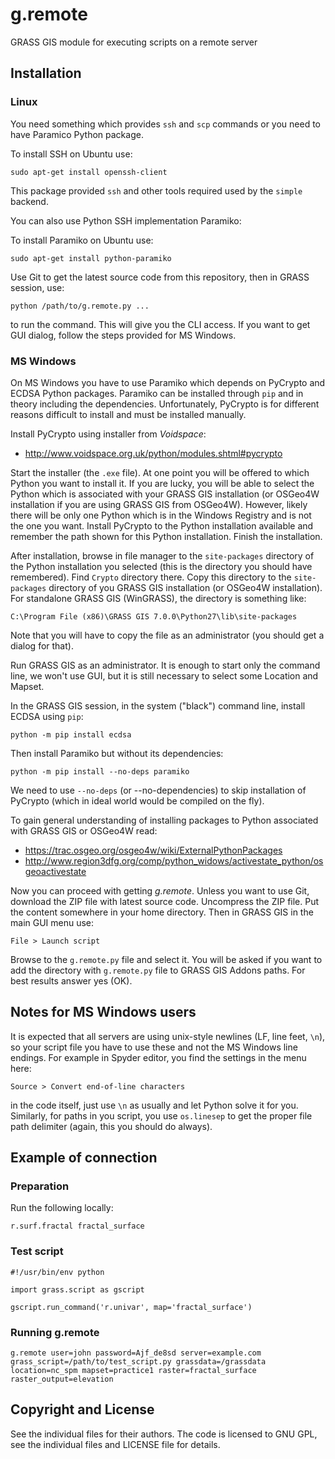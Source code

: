 # g.remote

GRASS GIS module for executing scripts on a remote server


## Installation

### Linux

You need something which provides `ssh` and `scp` commands or
you need to have Paramico Python package.

To install SSH on Ubuntu use:

    sudo apt-get install openssh-client

This package provided `ssh` and other tools required used by
the `simple` backend.

You can also use Python SSH implementation Paramiko:

To install Paramiko on Ubuntu use:

    sudo apt-get install python-paramiko

Use Git to get the latest source code from this repository,
then in GRASS session, use:

    python /path/to/g.remote.py ...

to run the command. This will give you the CLI access. If you want to
get GUI dialog, follow the steps provided for MS Windows.


### MS Windows

On MS Windows you have to use Paramiko which depends on PyCrypto
and ECDSA Python packages.
Paramiko can be installed through `pip` and in theory including
the dependencies. Unfortunately, PyCrypto is for different reasons
difficult to install and must be installed manually.

Install PyCrypto using installer from *Voidspace*:

* http://www.voidspace.org.uk/python/modules.shtml#pycrypto

Start the installer (the `.exe` file). At one point you will be offered
to which Python you want to install it. If you are lucky, you will be
able to select the Python which is associated with your GRASS GIS
installation (or OSGeo4W installation if you are using GRASS GIS from
OSGeo4W). However, likely there will be only one Python which is
in the Windows Registry and is not the one you want. Install PyCrypto
to the Python installation available and remember the path shown for
this Python installation. Finish the installation.

After installation, browse in file manager to the `site-packages`
directory of the Python installation you selected (this is the directory
you should have remembered). Find `Crypto` directory there.
Copy this directory to the `site-packages` directory of you GRASS GIS
installation (or OSGeo4W installation). For standalone GRASS GIS
(WinGRASS), the directory is something like:

    C:\Program File (x86)\GRASS GIS 7.0.0\Python27\lib\site-packages

Note that you will have to copy the file as an administrator (you should
get a dialog for that).

Run GRASS GIS as an administrator. It is enough to start only
the command line, we won't use GUI, but it is still necessary to
select some Location and Mapset.

In the GRASS GIS session, in the system ("black") command line,
install ECDSA using `pip`:

    python -m pip install ecdsa

Then install Paramiko but without its dependencies:

    python -m pip install --no-deps paramiko

We need to use `--no-deps` (or --no-dependencies) to skip installation
of PyCrypto (which in ideal world would be compiled on the fly).

To gain general understanding of installing packages to Python
associated with GRASS GIS or OSGeo4W read:

* https://trac.osgeo.org/osgeo4w/wiki/ExternalPythonPackages
* http://www.region3dfg.org/comp/python_widows/activestate_python/osgeoactivestate

Now you can proceed with getting *g.remote*.
Unless you want to use Git, download the ZIP file with latest source
code. Uncompress the ZIP file. Put the content somewhere in your home
directory. Then in GRASS GIS in the main GUI menu use:

    File > Launch script

Browse to the `g.remote.py` file and select it.
You will be asked if you want to add the directory with `g.remote.py`
file to GRASS GIS Addons paths. For best results answer yes (OK).


## Notes for MS Windows users

It is expected that all servers are using unix-style newlines
(LF, line feet, `\n`), so your script file you have to use these
and not the MS Windows line endings. For example in Spyder editor,
you find the settings in the menu here:

    Source > Convert end-of-line characters

in the code itself, just use `\n` as usually and let Python solve it
for you. Similarly, for paths in you script, you use `os.linesep` to
get the proper file path delimiter (again, this you should do always).


## Example of connection

### Preparation

Run the following locally:

    r.surf.fractal fractal_surface

### Test script

    #!/usr/bin/env python

    import grass.script as gscript

    gscript.run_command('r.univar', map='fractal_surface')

### Running g.remote

    g.remote user=john password=Ajf_de8sd server=example.com grass_script=/path/to/test_script.py grassdata=/grassdata location=nc_spm mapset=practice1 raster=fractal_surface raster_output=elevation


## Copyright and License

See the individual files for their authors. The code is licensed to
GNU GPL, see the individual files and LICENSE file for details.
